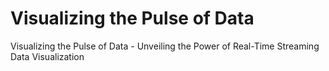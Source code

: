 # Visualizing the Pulse of Data 
Visualizing the Pulse of Data - Unveiling the Power of Real-Time Streaming Data Visualization
